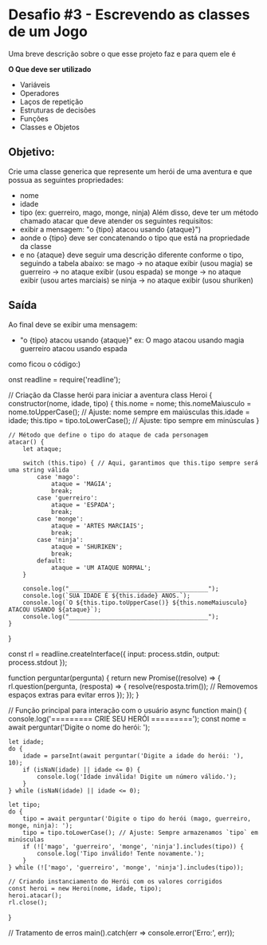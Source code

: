 # Desafio #3 - Escrevendo as classes de um Jogo

Uma breve descrição sobre o que esse projeto faz e para quem ele é

**O Que deve ser utilizado**
- Variáveis
- Operadores
- Laços de repetição
- Estruturas de decisões
- Funções
- Classes e Objetos
## Objetivo:
Crie uma classe generica que represente um herói de uma aventura e que possua as seguintes propriedades:
- nome
- idade
- tipo (ex: guerreiro, mago, monge, ninja)
Além disso, deve ter um método chamado atacar que deve atender os seguintes requisitos:
- exibir a mensagem: "o {tipo} atacou usando {ataque}")
- aonde o {tipo} deve ser concatenando o tipo que está na propriedade da classe
- e no {ataque} deve seguir uma descrição diferente conforme o tipo, seguindo a tabela abaixo:
se mago -> no ataque exibir (usou magia)
se guerreiro -> no ataque exibir (usou espada)
se monge -> no ataque exibir (usou artes marciais)
se ninja -> no ataque exibir (usou shuriken)
## Saída
Ao final deve se exibir uma mensagem:
- "o {tipo} atacou usando {ataque}"
ex: O mago atacou usando magia
    guerreiro atacou usando espada

como ficou o código:)

onst readline = require('readline');

// Criação da Classe herói para iniciar a aventura
class Heroi {
    constructor(nome, idade, tipo) {
        this.nome = nome;
        this.nomeMaiusculo = nome.toUpperCase(); // Ajuste: nome sempre em maiúsculas
        this.idade = idade;
        this.tipo = tipo.toLowerCase(); // Ajuste: tipo sempre em minúsculas
    }

    // Método que define o tipo do ataque de cada personagem
    atacar() {
        let ataque;

        switch (this.tipo) { // Aqui, garantimos que this.tipo sempre será uma string válida
            case 'mago':
                ataque = 'MAGIA';
                break;
            case 'guerreiro':
                ataque = 'ESPADA';
                break;
            case 'monge':
                ataque = 'ARTES MARCIAIS';
                break;
            case 'ninja':
                ataque = 'SHURIKEN';
                break;
            default:
                ataque = 'UM ATAQUE NORMAL';
        }

        console.log("_______________________________________");
        console.log(`SUA IDADE É ${this.idade} ANOS.`);
        console.log(`O ${this.tipo.toUpperCase()} ${this.nomeMaiusculo} ATACOU USANDO ${ataque}`);
        console.log("_______________________________________");
    }
}

const rl = readline.createInterface({
    input: process.stdin,
    output: process.stdout
});

function perguntar(pergunta) {
    return new Promise((resolve) => {
        rl.question(pergunta, (resposta) => {
            resolve(resposta.trim()); // Removemos espaços extras para evitar erros
        });
    });
}

// Função principal para interação com o usuário
async function main() {
    console.log('========= CRIE SEU HERÓI =========');
    const nome = await perguntar('Digite o nome do herói: ');

    let idade;
    do {
        idade = parseInt(await perguntar('Digite a idade do herói: '), 10);
        if (isNaN(idade) || idade <= 0) {
            console.log('Idade inválida! Digite um número válido.');
        }
    } while (isNaN(idade) || idade <= 0); 

    let tipo;
    do {
        tipo = await perguntar('Digite o tipo do herói (mago, guerreiro, monge, ninja): ');
        tipo = tipo.toLowerCase(); // Ajuste: Sempre armazenamos `tipo` em minúsculas
        if (!['mago', 'guerreiro', 'monge', 'ninja'].includes(tipo)) {
            console.log('Tipo inválido! Tente novamente.');
        }
    } while (!['mago', 'guerreiro', 'monge', 'ninja'].includes(tipo));

    // Criando instanciamento do Herói com os valores corrigidos
    const heroi = new Heroi(nome, idade, tipo);
    heroi.atacar();
    rl.close();
}

// Tratamento de erros
main().catch(err => console.error('Erro:', err));


